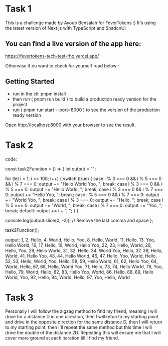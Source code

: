 # Task 1

This is a challenge made by Ayoub Bensalah for FeverTokens :)
It's using the latest version of Next.js with TypeScript and ShadcnUI

## You can find a live version of the app here:

https://fevertokens-tech-test-rho.vercel.app/

Otherwise if ou want to check for yourself read below :

## Getting Started

- run in the cli: pnpm install
- then run ( pnpm run build ) to build a production ready version for the project
- run ( pnpm run start --port=8000 ) to see the version of the production ready version

Open [http://localhost:8000](http://localhost:8000) with your browser to see the result.

# Task 2

code:

const task2Function = () => {
let output = "";

for (let i = 1; i <= 100; i++) {
switch (true) {
case i % 3 === 0 && i % 5 === 0 && i % 7 === 0:
output += "Hello World Yoo, ";
break;
case i % 3 === 0 && i % 5 === 0:
output += "Hello World, ";
break;
case i % 3 === 0 && i % 7 === 0:
output += "Hello Yoo, ";
break;
case i % 5 === 0 && i % 7 === 0:
output += "World Yoo, ";
break;
case i % 3 === 0:
output += "Hello, ";
break;
case i % 5 === 0:
output += "World, ";
break;
case i % 7 === 0:
output += "Yoo, ";
break;
default:
output += i + ", ";
}
}

console.log(output.slice(0, -2)); // Remove the last comma and space
};

task2Function();

output:
1, 2, Hello, 4, World, Hello, Yoo, 8, Hello, World, 11, Hello, 13, Yoo, Hello World, 16, 17, Hello, 19, World, Hello Yoo, 22, 23, Hello, World, 26, Hello, Yoo, 29, Hello World, 31, 32, Hello, 34, World Yoo, Hello, 37, 38, Hello, World, 41, Hello Yoo, 43, 44, Hello World, 46, 47, Hello, Yoo, World, Hello, 52, 53, Hello, World, Yoo, Hello, 58, 59, Hello World, 61, 62, Hello Yoo, 64, World, Hello, 67, 68, Hello, World Yoo, 71, Hello, 73, 74, Hello World, 76, Yoo, Hello, 79, World, Hello, 82, 83, Hello Yoo, World, 86, Hello, 88, 89, Hello World, Yoo, 92, Hello, 94, World, Hello, 97, Yoo, Hello, World

# Task 3

Personally I will follow the zigzag method to find my friend,
meaning I will drive for a distance D in one direction, then I will retun to my starting point and drive in the opposite direction for the same distance D, then I will return to my starting point, then I'll repeat the same method but this time I will drive the double of the distance 2D.
Repeating this will ensure me that I will cover more ground at each iteration till I find my friend.
